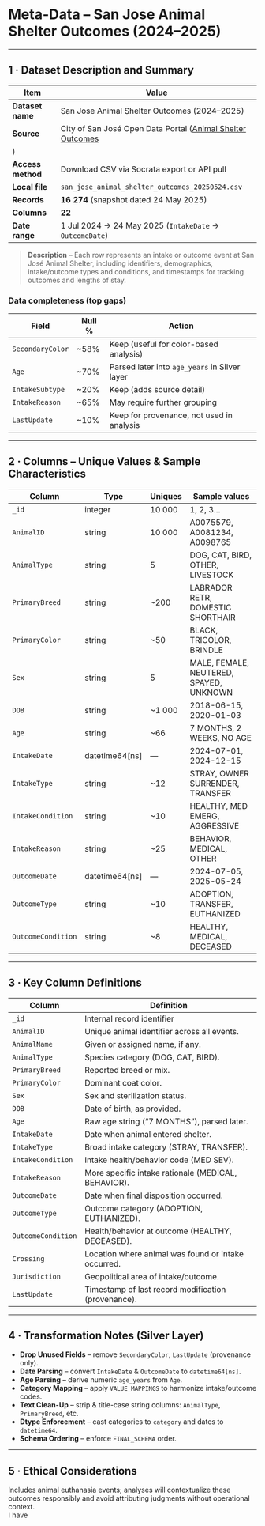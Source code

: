 # Meta-Data – **San Jose Animal Shelter Outcomes (2024–2025)**

---

## 1 · Dataset Description and Summary

| Item                 | Value                                                                                                      |
|----------------------|------------------------------------------------------------------------------------------------------------|
| **Dataset name**     | San Jose Animal Shelter Outcomes (2024–2025)                                                               |
| **Source**           | City of San José Open Data Portal ([Animal Shelter Outcomes](https://data.sanjoseca.gov/dataset/animal-shelter-intake-and-outcomes/resource/f3354a37-7e03-41f8-a94d-3f720389a68a)
)                 |
| **Access method**    | Download CSV via Socrata export or API pull                                                                |
| **Local file**       | `san_jose_animal_shelter_outcomes_20250524.csv`                                                            |
| **Records**          | **16 274** (snapshot dated 24 May 2025)                                                                    |
| **Columns**          | **22**                                                                                                     |
| **Date range**       | 1 Jul 2024 → 24 May 2025 (`IntakeDate` → `OutcomeDate`)                                                     |

> **Description** – Each row represents an intake or outcome event at San José Animal Shelter, including identifiers, demographics, intake/outcome types and conditions, and timestamps for tracking outcomes and lengths of stay.

### Data completeness (top gaps)

| Field              | Null % | Action                                         |
|--------------------|--------|------------------------------------------------|
| `SecondaryColor`   | ~58%   | Keep (useful for color-based analysis)         |
| `Age`              | ~70%   | Parsed later into `age_years` in Silver layer |
| `IntakeSubtype`    | ~20%   | Keep (adds source detail)                      |
| `IntakeReason`     | ~65%   | May require further grouping                   |
| `LastUpdate`       | ~10%   | Keep for provenance, not used in analysis      |

---

## 2 · Columns – Unique Values & Sample Characteristics

| Column           | Type               | Uniques | Sample values                       |
|------------------|--------------------|---------|-------------------------------------|
| `_id`            | integer            | 10 000  | 1, 2, 3…                            |
| `AnimalID`       | string             | 10 000  | A0075579, A0081234, A0098765        |
| `AnimalType`     | string             | 5       | DOG, CAT, BIRD, OTHER, LIVESTOCK    |
| `PrimaryBreed`   | string             | ~200    | LABRADOR RETR, DOMESTIC SHORTHAIR   |
| `PrimaryColor`   | string             | ~50     | BLACK, TRICOLOR, BRINDLE            |
| `Sex`            | string             | 5       | MALE, FEMALE, NEUTERED, SPAYED, UNKNOWN |
| `DOB`            | string             | ~1 000  | 2018-06-15, 2020-01-03               |
| `Age`            | string             | ~66     | 7 MONTHS, 2 WEEKS, NO AGE           |
| `IntakeDate`     | datetime64[ns]     | —       | 2024-07-01, 2024-12-15              |
| `IntakeType`     | string             | ~12     | STRAY, OWNER SURRENDER, TRANSFER    |
| `IntakeCondition`| string             | ~10     | HEALTHY, MED EMERG, AGGRESSIVE      |
| `IntakeReason`   | string             | ~25     | BEHAVIOR, MEDICAL, OTHER            |
| `OutcomeDate`    | datetime64[ns]     | —       | 2024-07-05, 2025-05-24              |
| `OutcomeType`    | string             | ~10     | ADOPTION, TRANSFER, EUTHANIZED      |
| `OutcomeCondition`| string            | ~8      | HEALTHY, MEDICAL, DECEASED          |

---

## 3 · Key Column Definitions

| Column               | Definition                                                                             |
|----------------------|----------------------------------------------------------------------------------------|
| `_id`                | Internal record identifier                                       |
| `AnimalID`           | Unique animal identifier across all events.                                           |
| `AnimalName`         | Given or assigned name, if any.                                                       |
| `AnimalType`         | Species category (DOG, CAT, BIRD).                                             |
| `PrimaryBreed`       | Reported breed or mix.                                                                |
| `PrimaryColor`       | Dominant coat color.                                                                  |
| `Sex`                | Sex and sterilization status.                                                         |
| `DOB`                | Date of birth, as provided.                                                           |
| `Age`                | Raw age string (“7 MONTHS”), parsed later.                                      |
| `IntakeDate`         | Date when animal entered shelter.                                                     |
| `IntakeType`         | Broad intake category (STRAY, TRANSFER).                                        |
| `IntakeCondition`    | Intake health/behavior code (MED SEV).                                          |
| `IntakeReason`       | More specific intake rationale (MEDICAL, BEHAVIOR).                             |
| `OutcomeDate`        | Date when final disposition occurred.                                                 |
| `OutcomeType`        | Outcome category (ADOPTION, EUTHANIZED).                                        |
| `OutcomeCondition`   | Health/behavior at outcome (HEALTHY, DECEASED).                                 |
| `Crossing`           | Location where animal was found or intake occurred.                                    |
| `Jurisdiction`       | Geopolitical area of intake/outcome.                                                  |
| `LastUpdate`         | Timestamp of last record modification (provenance).                                   |

---

## 4 · Transformation Notes (Silver Layer)

* **Drop Unused Fields** – remove `SecondaryColor`, `LastUpdate` (provenance only).  
* **Date Parsing** – convert `IntakeDate` & `OutcomeDate` to `datetime64[ns]`.  
* **Age Parsing** – derive numeric `age_years` from `Age`.  
* **Category Mapping** – apply `VALUE_MAPPINGS` to harmonize intake/outcome codes.  
* **Text Clean-Up** – strip & title-case string columns: `AnimalType`, `PrimaryBreed`, etc.  
* **Dtype Enforcement** – cast categories to `category` and dates to `datetime64`.  
* **Schema Ordering** – enforce `FINAL_SCHEMA` order.  

---

## 5 · Ethical Considerations

Includes animal euthanasia events; analyses will contextualize these outcomes responsibly and avoid attributing judgments without operational context.  
I have